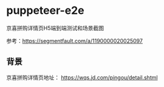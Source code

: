 # puppeteer-e2e

京喜拼购详情页H5端到端测试和场景截图

参考：https://segmentfault.com/a/1190000020025097

## 背景

京喜拼购详情页地址： https://wqs.jd.com/pingou/detail.shtml

